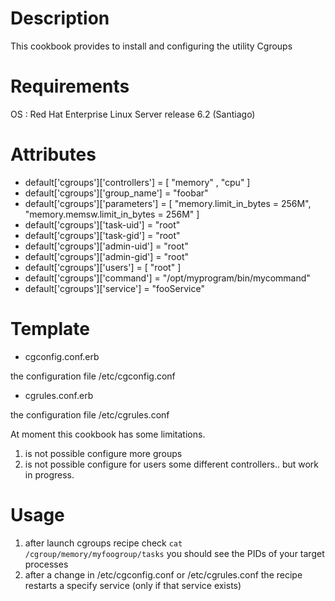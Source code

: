 Description
===========

This cookbook provides to install and configuring the utility Cgroups

Requirements
============

OS : Red Hat Enterprise Linux Server release 6.2 (Santiago)

Attributes
==========

* default['cgroups']['controllers'] = [ "memory" , "cpu"  ]
* default['cgroups']['group_name'] =  "foobar"
* default['cgroups']['parameters'] = [              "memory.limit_in_bytes = 256M",
                                                  "memory.memsw.limit_in_bytes = 256M" ]
* default['cgroups']['task-uid'] =  "root"
* default['cgroups']['task-gid'] =  "root"
* default['cgroups']['admin-uid'] = "root"
* default['cgroups']['admin-gid'] = "root"
* default['cgroups']['users'] = [ "root" ]
* default['cgroups']['command'] = "/opt/myprogram/bin/mycommand"
* default['cgroups']['service'] = "fooService"


Template
==========

* cgconfig.conf.erb  

the configuration file /etc/cgconfig.conf

* cgrules.conf.erb

the configuration file /etc/cgrules.conf

At moment this cookbook has some limitations.

1. is not possible configure more groups
2. is not possible configure  for users some different controllers..  but work in progress.

Usage
=====

1. after launch cgroups recipe check ` cat /cgroup/memory/myfoogroup/tasks ` you should see the PIDs of your target processes
2. after a change in /etc/cgconfig.conf or  /etc/cgrules.conf the recipe restarts a specify service (only if that service exists)



